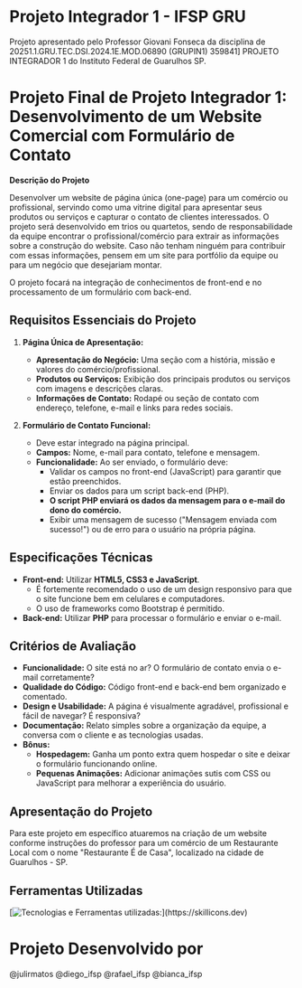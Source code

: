 # Projeto Integrador 1 - IFSP GRU

Projeto apresentado pelo Professor Giovani Fonseca da disciplina de 20251.1.GRU.TEC.DSI.2024.1E.MOD.06890 (GRUPIN1) 359841] PROJETO INTEGRADOR 1 do Instituto Federal de Guarulhos SP.


# Projeto Final de Projeto Integrador 1: Desenvolvimento de um Website Comercial com Formulário de Contato
**Descrição do Projeto**

Desenvolver um website de página única (one-page) para um comércio ou profissional, servindo como uma vitrine digital para apresentar seus produtos ou serviços e capturar o contato de clientes interessados. O projeto será desenvolvido em trios ou quartetos, sendo de responsabilidade da equipe encontrar o profissional/comércio para extrair as informações sobre a construção do website. Caso não tenham ninguém para contribuir com essas informações, pensem em um site para portfólio da equipe ou para um negócio que desejariam montar.

O projeto focará na integração de conhecimentos de front-end e no processamento de um formulário com back-end.


## Requisitos Essenciais do Projeto
1.  **Página Única de Apresentação:**
    
    -   **Apresentação do Negócio:**  Uma seção com a história, missão e valores do comércio/profissional.
    -   **Produtos ou Serviços:**  Exibição dos principais produtos ou serviços com imagens e descrições claras.
    -   **Informações de Contato:**  Rodapé ou seção de contato com endereço, telefone, e-mail e links para redes sociais.
2.  **Formulário de Contato Funcional:**
    
    -   Deve estar integrado na página principal.
    -   **Campos:**  Nome, e-mail para contato, telefone e mensagem.
    -   **Funcionalidade:**  Ao ser enviado, o formulário deve:
        -   Validar os campos no front-end (JavaScript) para garantir que estão preenchidos.
        -   Enviar os dados para um script back-end (PHP).
        -   **O script PHP enviará os dados da mensagem para o e-mail do dono do comércio.**
        -   Exibir uma mensagem de sucesso ("Mensagem enviada com sucesso!") ou de erro para o usuário na própria página.


## Especificações Técnicas

-   **Front-end:**  Utilizar  **HTML5, CSS3 e JavaScript**.
    -   É fortemente recomendado o uso de um design responsivo para que o site funcione bem em celulares e computadores.
    -   O uso de frameworks como Bootstrap é permitido.
-   **Back-end:**  Utilizar  **PHP** para processar o formulário e enviar o e-mail.

## Critérios de Avaliação

-   **Funcionalidade:**  O site está no ar? O formulário de contato envia o e-mail corretamente?
-   **Qualidade do Código:**  Código front-end e back-end bem organizado e comentado.
-   **Design e Usabilidade:**  A página é visualmente agradável, profissional e fácil de navegar? É responsiva?
-   **Documentação:**  Relato simples sobre a organização da equipe, a conversa com o cliente e as tecnologias usadas.
-   **Bônus:**
    -   **Hospedagem:**  Ganha um ponto extra quem hospedar o site e deixar o formulário funcionando online.
    -   **Pequenas Animações:**  Adicionar animações sutis com CSS ou JavaScript para melhorar a experiência do usuário.

## Apresentação do Projeto
Para este projeto em específico atuaremos na criação de um website conforme instruções do professor para um comércio de um Restaurante Local com o nome "Restaurante É de Casa", localizado na cidade de Guarulhos - SP. 


## Ferramentas Utilizadas
[![Tecnologias e Ferramentas utilizadas:](https://skillicons.dev/icons?i=figma,vscode,html,css,js,php,bootstrap,github,git,)](https://skillicons.dev)


# Projeto Desenvolvido por  

@julirmatos
@diego_ifsp
@rafael_ifsp
@bianca_ifsp
